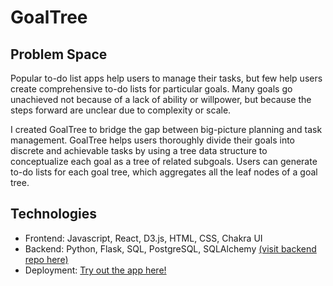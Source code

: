 # GoalTree

## Problem Space
Popular to-do list apps help users to manage their tasks, but few help users create comprehensive to-do lists for particular goals. Many goals go unachieved not because of a lack of ability or willpower, but because the steps forward are unclear due to complexity or scale. 
 <br>
 
I created GoalTree to bridge the gap between big-picture planning and task management. GoalTree helps users thoroughly divide their goals into discrete and achievable tasks by using a tree data structure to conceptualize each goal as a tree of related subgoals. Users can generate to-do lists for each goal tree, which aggregates all the leaf nodes of a goal tree. 

## Technologies
* Frontend: Javascript, React, D3.js, HTML, CSS, Chakra UI
* Backend: Python, Flask, SQL, PostgreSQL, SQLAlchemy [(visit backend repo here)](https://github.com/justinakliu/goal-tree-back-end)
* Deployment: [Try out the app here!](goal-tree.herokuapp.com/)

